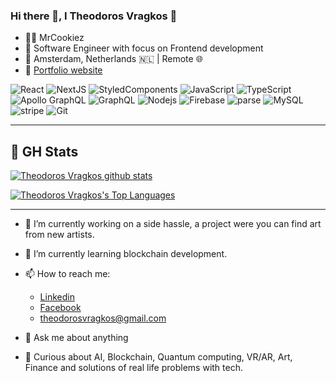 ### Hi there 👋, I Theodoros Vragkos 🍪

- 👨‍💻 MrCookiez
- 💼 Software Engineer with focus on Frontend development
- 📍 Amsterdam, Netherlands 🇳🇱 | Remote 🌐
- 🔗 [Portfolio website](https://www.teovragkos.com)

![React](https://img.shields.io/badge/-React-black?style=flat-square&logo=react)
![NextJS](https://img.shields.io/badge/-NextJS-black?style=flat-square&logo=nextjs)
![StyledComponents](https://img.shields.io/badge/-StyledComponents-black?style=flat-square&logo=styledComponents)
![JavaScript](https://img.shields.io/badge/-JavaScript-black?style=flat-square&logo=javascript)
![TypeScript](https://img.shields.io/badge/-TypeScript-black?style=flat-square&logo=typescript)
![Apollo GraphQL](https://img.shields.io/badge/-Apollo%20GraphQL-black?style=flat-square&logo=apollo-graphql)
![GraphQL](https://img.shields.io/badge/-GraphQL-white?style=flat-square&logo=graphql)
![Nodejs](https://img.shields.io/badge/-Nodejs-white?style=flat-square&logo=Node.js)
![Firebase](https://img.shields.io/badge/-Firebase-white?style=flat-square&logo=firebase)
![parse](https://img.shields.io/badge/-Parse-white?style=flat-square&logo=parse)
![MySQL](https://img.shields.io/badge/-MySql-white?style=flat-square&logo=mysql)
![stripe](https://img.shields.io/badge/-Stripe-yellow?style=flat-square&logo=stripe)
![Git](https://img.shields.io/badge/-Git-silver?style=flat-square&logo=git)
<hr />

## 🧮 GH Stats
  
[![Theodoros Vragkos github stats](https://github-readme-stats.vercel.app/api?username=mrcookiez&show_icons=true&theme=cobalt&hide_border=true&hide_title=true)](https://github.com/mrcookiez)

[![Theodoros Vragkos's Top Languages](https://github-readme-stats.vercel.app/api/top-langs/?username=mrcookiez&layout=compact&theme=cobalt&hide_border=true)](https://github.com/mrcookiez)

<!--
**MrCookiez/MrCookiez** is a ✨ _special_ ✨ repository because its `README.md` (this file) appears on your GitHub profile.

Here are some ideas to get you started:

- 🔭 I’m currently working on ...
- 🌱 I’m currently learning ...
- 👯 I’m looking to collaborate on ...
- 🤔 I’m looking for help with ...
- 💬 Ask me about ...
- 📫 How to reach me: ...
- 😄 Pronouns: ...
- ⚡ Fun fact: ...
-->
<hr />

- 🔭 I’m currently working on a side hassle, a project were you can find art from new artists.
- 🌱 I’m currently learning blockchain development.
- 📫 How to reach me:
  - [Linkedin](https://www.linkedin.com/in/theodoros-vragkos/)
  - [Facebook](https://www.facebook.com/thodoris.vragkos/)
  - theodorosvragkos@gmail.com
- 💬 Ask me about anything

- 🤔 Curious about AI, Blockchain, Quantum computing, VR/AR, Art, Finance and solutions of real life problems with tech.
